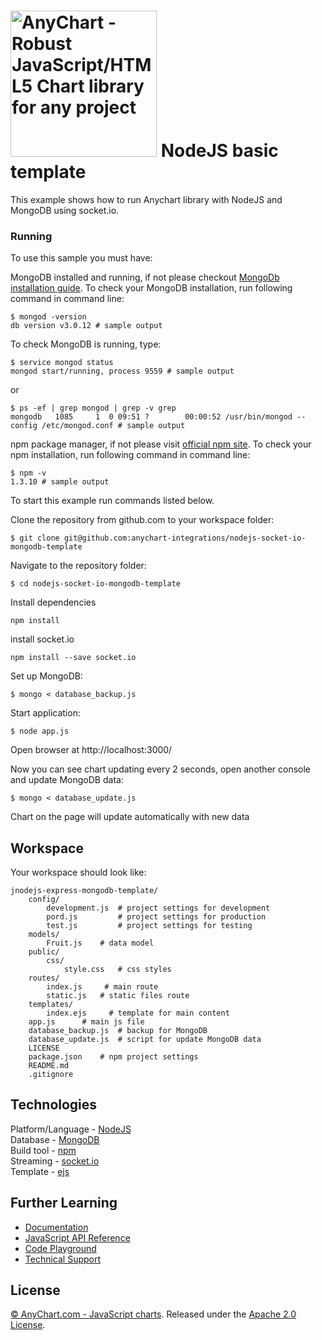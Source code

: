 [<img src="https://cdn.anychart.com/images/logo-transparent-segoe.png?2" width="234px" alt="AnyChart - Robust JavaScript/HTML5 Chart library for any project">](https://anychart.com)
NodeJS basic template
=========================

This example shows how to run Anychart library with NodeJS and MongoDB using socket.io.

### Running
To use this sample you must have:

MongoDB installed and running, if not please checkout [MongoDb installation guide](https://docs.mongodb.com/manual/installation/).
To check your MongoDB installation, run following command in command line:
```
$ mongod -version
db version v3.0.12 # sample output
```
To check MongoDB is running, type:
```
$ service mongod status
mongod start/running, process 9559 # sample output
```
or
```
$ ps -ef | grep mongod | grep -v grep
mongodb   1085     1  0 09:51 ?        00:00:52 /usr/bin/mongod --config /etc/mongod.conf # sample output
```

npm package manager, if not please visit [official npm site](https://www.npmjs.com/).
To check your npm installation, run following command in command line:
```
$ npm -v
1.3.10 # sample output
```
To start this example run commands listed below.

Clone the repository from github.com to your workspace folder:

```
$ git clone git@github.com:anychart-integrations/nodejs-socket-io-mongodb-template
```

Navigate to the repository folder:
```
$ cd nodejs-socket-io-mongodb-template
```

Install dependencies
```
npm install
```

install socket.io
```
npm install --save socket.io
```

Set up MongoDB:
```
$ mongo < database_backup.js
```

Start application:
```
$ node app.js
```

Open browser at http://localhost:3000/

Now you can see chart updating every 2 seconds, open another console and update MongoDB data:
```
$ mongo < database_update.js
```
Chart on the page will update automatically with new data

## Workspace
Your workspace should look like:
```
jnodejs-express-mongodb-template/
    config/
        development.js  # project settings for development
        pord.js         # project settings for production
        test.js         # project settings for testing
    models/
        Fruit.js    # data model
    public/
        css/
            style.css   # css styles
    routes/
        index.js     # main route
        static.js   # static files route
    templates/
        index.ejs     # template for main content
    app.js      # main js file
    database_backup.js  # backup for MongoDB
    database_update.js  # script for update MongoDB data
    LICENSE
    package.json    # npm project settings
    README.md
    .gitignore
```

## Technologies
Platform/Language - [NodeJS](https://nodejs.org/en/)<br />
Database - [MongoDB](https://www.mongodb.com/)<br />
Build tool - [npm](https://www.npmjs.com/)<br />
Streaming - [socket.io](http://socket.io/)<br />
Template - [ejs](http://ejs.co/)<br />

## Further Learning
* [Documentation](https://docs.anychart.com)
* [JavaScript API Reference](https://api.anychart.com)
* [Code Playground](https://playground.anychart.com)
* [Technical Support](https://anychart.com/support)

## License
[© AnyChart.com - JavaScript charts](http://www.anychart.com). Released under the [Apache 2.0 License](https://github.com/anychart-integrations/nodejs-socket-io-mongodb-template/blob/master/LICENSE).
